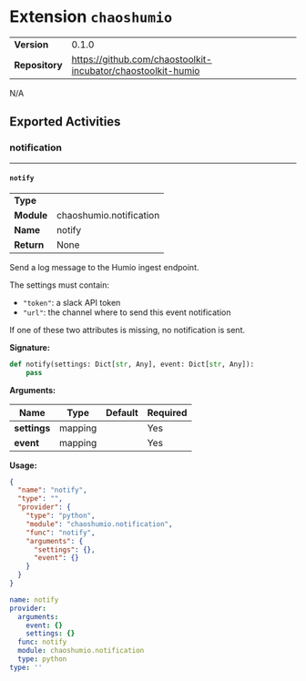 # Extension `chaoshumio`

|                       |               |
| --------------------- | ------------- |
| **Version**           | 0.1.0 |
| **Repository**        | https://github.com/chaostoolkit-incubator/chaostoolkit-humio |

N/A

## Exported Activities



### notification



***

#### `notify`

|                       |               |
| --------------------- | ------------- |
| **Type**              |  |
| **Module**            | chaoshumio.notification |
| **Name**              | notify |
| **Return**              | None |


Send a log message to the Humio ingest endpoint.

The settings must contain:

- `"token"`: a slack API token
- `"url"`: the channel where to send this event notification

If one of these two attributes is missing, no notification is sent.

**Signature:**

```python
def notify(settings: Dict[str, Any], event: Dict[str, Any]):
    pass

```

**Arguments:**

| Name | Type | Default | Required |
| --------------------- | ------------- | ------------- | ------------- |
| **settings**      | mapping |  | Yes |
| **event**      | mapping |  | Yes |


**Usage:**

```json
{
  "name": "notify",
  "type": "",
  "provider": {
    "type": "python",
    "module": "chaoshumio.notification",
    "func": "notify",
    "arguments": {
      "settings": {},
      "event": {}
    }
  }
}
```

```yaml
name: notify
provider:
  arguments:
    event: {}
    settings: {}
  func: notify
  module: chaoshumio.notification
  type: python
type: ''

```


